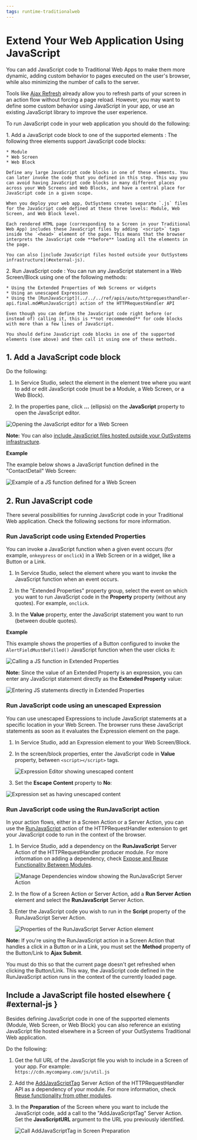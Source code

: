```yaml
---
tags: runtime-traditionalweb
---
```


# Extend Your Web Application Using JavaScript

You can add JavaScript code to Traditional Web Apps to make them more dynamic, adding custom behavior to pages executed on the user's browser, while also minimizing the number of calls to the server.

Tools like [Ajax Refresh](<../../../ref/lang/auto/Class.Ajax Refresh.final.md>) already allow you to refresh parts of your screen in an action flow without forcing a page reload. However, you may want to define some custom behavior using JavaScript in your app, or use an existing JavaScript library to improve the user experience.

To run JavaScript code in your web application you should do the following:

1\. Add a JavaScript code block to one of the supported elements
:   The following three elements support JavaScript code blocks:

    * Module
    * Web Screen
    * Web Block

    Define any large JavaScript code blocks in one of these elements. You can later invoke the code that you defined in this step. This way you can avoid having JavaScript code blocks in many different places across your Web Screens and Web Blocks, and have a central place for JavaScript code in a given scope.

    When you deploy your web app, OutSystems creates separate `.js` files for the JavaScript code defined at these three levels: Module, Web Screen, and Web Block level.

    Each rendered HTML page (corresponding to a Screen in your Traditional Web App) includes these JavaScript files by adding `<script>` tags inside the `<head>` element of the page. This means that the browser interprets the JavaScript code **before** loading all the elements in the page.

    You can also [include JavaScript files hosted outside your OutSystems infrastructure](#external-js).

2\. Run JavaScript code
:   You can run any JavaScript statement in a Web Screen/Block using one of the following methods:

    * Using the Extended Properties of Web Screens or widgets
    * Using an unescaped Expression
    * Using the [RunJavaScript](../../../ref/apis/auto/httprequesthandler-api.final.md#RunJavaScript) action of the HTTPRequestHandler API

    Even though you can define the JavaScript code right before (or instead of) calling it, this is **not recommended** for code blocks with more than a few lines of JavaScript.

    You should define JavaScript code blocks in one of the supported elements (see above) and then call it using one of these methods.

## 1. Add a JavaScript code block

Do the following:

1. In Service Studio, select the element in the element tree where you want to add or edit JavaScript code (must be a Module, a Web Screen, or a Web Block).

1. In the properties pane, click **...** (ellipsis) on the **JavaScript** property to open the JavaScript editor.

![Opening the JavaScript editor for a Web Screen](images/run-js-code-4-ss.png)

**Note:** You can also [include JavaScript files hosted outside your OutSystems infrastructure](#external-js).

**Example**

The example below shows a JavaScript function defined in the "ContactDetail" Web Screen:

![Example of a JS function defined for a Web Screen](images/run-js-code-2-ss.png)

## 2. Run JavaScript code

There several possibilities for running JavaScript code in your Traditional Web application. Check the following sections for more information.

### Run JavaScript code using Extended Properties

You can invoke a JavaScript function when a given event occurs (for example, `onkeypress` or `onclick`) in a Web Screen or in a widget, like a Button or a Link.

1. In Service Studio, select the element where you want to invoke the JavaScript function when an event occurs.

1. In the "Extended Properties" property group, select the event on which you want to run JavaScript code in the **Property** property (without any quotes). For example, `onclick`.

1. In the **Value** property, enter the JavaScript statement you want to run (between double quotes).

**Example**

This example shows the properties of a Button configured to invoke the `AlertFieldMustBeFilled()` JavaScript function when the user clicks it:

![Calling a JS function in Extended Properties](images/run-js-code-ext-properties-1-ss.png)

<div class="info" markdown="1">

**Note:** Since the value of an Extended Property is an expression, you can enter any JavaScript statement directly as the **Extended Property** value:

![Entering JS statements directly in Extended Properties](images/run-js-code-ext-properties-2-ss.png)

</div>

### Run JavaScript code using an unescaped Expression

You can use unescaped Expressions to include JavaScript statements at a specific location in your Web Screen. The browser runs these JavaScript statements as soon as it evaluates the Expression element on the page.

1. In Service Studio, add an Expression element to your Web Screen/Block.

1. In the screen/block properties, enter the JavaScript code in **Value** property, between `<script></script>` tags.

    ![Expression Editor showing unescaped content](images/run-js-code-expression-editor-ss.png)

1. Set the **Escape Content** property to **No**:

![Expression set as having unescaped content](images/run-js-code-expression-ss.png)

### Run JavaScript code using the RunJavaScript action

In your action flows, either in a Screen Action or a Server Action, you can use the [RunJavaScript](../../../ref/apis/auto/httprequesthandler-api.final.md#RunJavaScript) action of the HTTPRequestHandler extension to get your JavaScript code to run in the context of the browser.

1. In Service Studio, add a dependency on the **RunJavaScript** Server Action of the HTTPRequestHandler producer module. For more information on adding a dependency, check [Expose and Reuse Functionality Between Modules](../../../develop/reuse-and-refactor/expose-and-reuse.md#reuse).

    ![Manage Dependencies window showing the RunJavaScript Server Action](images/run-js-code-runjavascript-ss.png)

1. In the flow of a Screen Action or Server Action, add a **Run Server Action** element and select the **RunJavaScript** Server Action.

1. Enter the JavaScript code you wish to run in the **Script** property of the RunJavaScript Server Action.

    ![Properties of the RunJavaScript Server Action element](images/run-js-code-runjavascript-props-ss.png)

<div class="info" markdown="1">

**Note:** If you're using the RunJavaScript action in a Screen Action that handles a click in a Button or in a Link, you must set the **Method** property of the Button/Link to **Ajax Submit**.

You must do this so that the current page doesn't get refreshed when clicking the Button/Link. This way, the JavaScript code defined in the RunJavaScript action runs in the context of the currently loaded page.

</div>

## Include a JavaScript file hosted elsewhere { #external-js }

Besides defining JavaScript code in one of the supported elements (Module, Web Screen, or Web Block) you can also reference an existing JavaScript file hosted elsewhere in a Screen of your OutSystems Traditional Web application.

Do the following:

1. Get the full URL of the JavaScript file you wish to include in a Screen of your app. For example:  
    `https://cdn.mycompany.com/js/util.js`

1. Add the [AddJavaScriptTag](../../../ref/apis/auto/httprequesthandler-api.final.md#AddJavaScriptTag) Server Action of the HTTPRequestHandler API as a dependency of your module. For more information, check [Reuse functionality from other modules](../../../develop/reuse-and-refactor/expose-and-reuse.md#reuse).

1. In the **Preparation** of the Screen where you want to include the JavaScript code, add a call to the "AddJavaScriptTag" Server Action. Set the **JavaScriptURL** argument to the URL you previously identified.

    ![Call AddJavaScriptTag in Screen Preparation](images/javascript-addjavascripttag-flow-ss.png)
